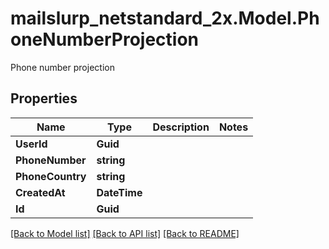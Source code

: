 # mailslurp_netstandard_2x.Model.PhoneNumberProjection
Phone number projection

## Properties

Name | Type | Description | Notes
------------ | ------------- | ------------- | -------------
**UserId** | **Guid** |  | 
**PhoneNumber** | **string** |  | 
**PhoneCountry** | **string** |  | 
**CreatedAt** | **DateTime** |  | 
**Id** | **Guid** |  | 

[[Back to Model list]](../README#documentation-for-models) [[Back to API list]](../README#documentation-for-api-endpoints) [[Back to README]](../README)

